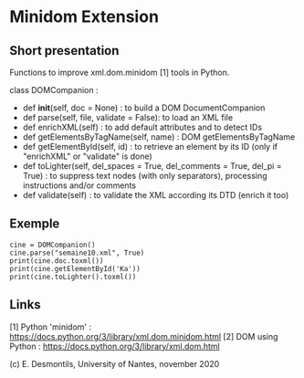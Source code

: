 # Minidom Extension

## Short presentation

Functions to improve xml.dom.minidom [1] tools in Python.

class DOMCompanion :
-	def __init__(self, doc = None) : to build a DOM DocumentCompanion
-	def parse(self, file, validate = False): to load an XML file
-	def enrichXML(self) : to add default attributes and to detect IDs
-	def getElementsByTagName(self, name) : DOM getElementsByTagName
-	def getElementById(self, id) : to retrieve an element by its ID (only if "enrichXML" or "validate" is done)
-	def toLighter(self, del_spaces = True, del_comments = True, del_pi = True) : to suppress text nodes (with only separators), processing instructions and/or comments
-	def validate(self) : to validate the XML according its DTD (enrich it too)

## Exemple

```
cine = DOMCompanion()
cine.parse("semaine10.xml", True)
print(cine.doc.toxml())
print(cine.getElementById('Ka'))
print(cine.toLighter().toxml())
```


## Links

[1] Python 'minidom' : https://docs.python.org/3/library/xml.dom.minidom.html
[2] DOM using Python : https://docs.python.org/3/library/xml.dom.html

(c) E. Desmontils, University of Nantes, november 2020
